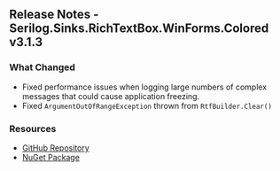## Release Notes - Serilog.Sinks.RichTextBox.WinForms.Colored v3.1.3

### What Changed

- Fixed performance issues when logging large numbers of complex messages that could cause application freezing.
- Fixed `ArgumentOutOfRangeException` thrown from `RtfBuilder.Clear()`

### Resources

- [GitHub Repository](https://github.com/vonhoff/Serilog.Sinks.RichTextBox.WinForms.Colored)
- [NuGet Package](https://www.nuget.org/packages/Serilog.Sinks.RichTextBox.WinForms.Colored)